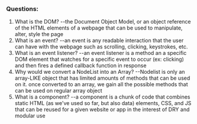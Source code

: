 ### Questions:

1. What is the DOM?
   --the Document Object Model, or an object reference of the HTML elements of a webpage that can be used to manipulate, alter, style the page
2. What is an event?
   --an event is any readable interaction that the user can have with the webpage such as scrolling, clicking, keystrokes, etc.
3. What is an event listener?
   --an event listener is a method an a specific DOM element that watches for a specific event to occur (ex: clicking) and then fires a defined callback function in response
4. Why would we convert a NodeList into an Array?
   --Nodelist is only an array-LIKE object that has limited amounts of methods that can be used on it. once converted to an array, we gain all the possible methods that can be used on regular array object
5. What is a component?
   --a component is a chunk of code that combines static HTML (as we've used so far, but also data) elements, CSS, and JS that can be reused for a given website or app in the interest of DRY and modular use
